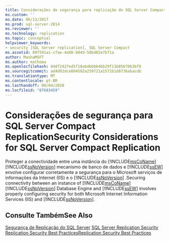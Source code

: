 ```yaml
---
title: Considerações de segurança para replicação do SQL Server Compact | Microsoft Docs
ms.custom: ''
ms.date: 06/13/2017
ms.prod: sql-server-2014
ms.reviewer: ''
ms.technology: replication
ms.topic: conceptual
helpviewer_keywords:
- security [SQL Server replication], SQL Server Compact
ms.assetid: 09f591a1-cfae-4a08-b04d-50bd02e7b71a
author: MashaMSFT
ms.author: mathoma
ms.openlocfilehash: 848f2427ed5f18ab4bbb64bb29f11b8567063bf8
ms.sourcegitcommit: ad4d92dce894592a259721a1571b1d8736abacdb
ms.translationtype: MT
ms.contentlocale: pt-BR
ms.lasthandoff: 08/04/2020
ms.locfileid: "87683459"
---
```

# <a name="security-considerations-for-sql-server-compact-replication"></a><span data-ttu-id="08066-102">Considerações de segurança para SQL Server Compact Replication</span><span class="sxs-lookup"><span data-stu-id="08066-102">Security Considerations for SQL Server Compact Replication</span></span>
  <span data-ttu-id="08066-103">Proteger a conectividade entre uma instância do [!INCLUDE[msCoName](../../../includes/msconame-md.md)] [!INCLUDE[ssNoVersion](../../../includes/ssnoversion-md.md)] mecanismo de banco de dados e [!INCLUDE[ssEW](../../../includes/ssew-md.md)] envolve configurar corretamente a segurança para o Microsoft serviços de informações da Internet (IIS) e o [!INCLUDE[ssNoVersion](../../../includes/ssnoversion-md.md)] .</span><span class="sxs-lookup"><span data-stu-id="08066-103">Securing connectivity between an instance of [!INCLUDE[msCoName](../../../includes/msconame-md.md)] [!INCLUDE[ssNoVersion](../../../includes/ssnoversion-md.md)] Database Engine and [!INCLUDE[ssEW](../../../includes/ssew-md.md)] involves properly configuring security for both Microsoft Internet Information Services (IIS) and [!INCLUDE[ssNoVersion](../../../includes/ssnoversion-md.md)].</span></span>  
  
## <a name="see-also"></a><span data-ttu-id="08066-104">Consulte Também</span><span class="sxs-lookup"><span data-stu-id="08066-104">See Also</span></span>  
 <span data-ttu-id="08066-105">[Segurança de Replicação do SQL Server](view-and-modify-replication-security-settings.md) </span><span class="sxs-lookup"><span data-stu-id="08066-105">[SQL Server Replication Security](view-and-modify-replication-security-settings.md) </span></span>  
 [<span data-ttu-id="08066-106">Replication Security Best Practices</span><span class="sxs-lookup"><span data-stu-id="08066-106">Replication Security Best Practices</span></span>](replication-security-best-practices.md)  
  
  
